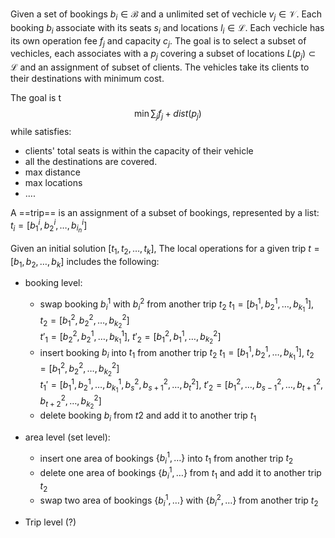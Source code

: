 
Given a set of bookings $b_i \in \mathcal{B}$ and a unlimited set of vechicle $v_j \in \mathcal{V}$. Each booking $b_i$ associate with its seats $s_i$ and locations $l_i \in \mathcal{L}$.  Each vechicle has its own operation fee $f_j$ and capacity $c_j$.
The goal is to select a subset of vechicles, each associates with a  $p_j$ covering a subset of locations $L(p_j) \subset \mathcal{L}$ and an assignment of subset of clients. The vehicles take its clients to their destinations with minimum cost.

The goal is t
$$
\min \sum_j f_j + dist(p_j)
$$
while satisfies:
+ clients' total seats is within the capacity of their vehicle
+ all the destinations are covered.
+ max distance
+ max locations
+ ....


A ==trip== is an assignment of a subset of bookings, represented by a list: $t_i = [ b_1^i, b_2^i, \ldots, b_{i_n}^i ]$

Given an initial solution $[t_1, t_2, \ldots, t_k]$,
The local operations for a given trip $t = [b_1, b_2, \ldots, b_k]$ includes the following:

+ booking level:
	+ swap booking $b_i^1$ with $b_i^2$ from another trip $t_2$
		$t_1= [b^1_1, b^1_2, \ldots, b^1_{k_1}]$, $t_2= [b^2_1, b^2_2, \ldots, b^2_{k_2}]$  
		$t'_1= [b^2_2, b^1_2, \ldots, b^1_{k_1}]$, $t'_2= [b^2_1, b^1_1, \ldots, b^2_{k_2}]$
	+ insert booking $b_i$ into $t_1$ from another trip $t_2$
		$t_1= [b^1_1, b^1_2, \ldots, b^1_{k_1}]$, $t_2= [b^2_1, b^2_2, \ldots, b^2_{k_2}]$  
		$t_1'= [b^1_1, b^1_2, \ldots, b^1_{k_1}, b^2_s, b^2_{s+1}, \ldots, b^2_t]$, $t'_2= [b^2_1, \ldots, b^2_{s-1}, \ldots, b^2_{t+1}, b^2_{t+2}, \ldots, b^2_{k_2}]$
	+ delete booking $b_i$ from $t2$ and add it to another trip $t_1$
		

+ area level (set level):
	+ insert one area of bookings $\{b^1_i,\ldots\}$ into $t_1$ from another trip $t_2$
	+ delete one area of bookings $\{b^1_i,\ldots\}$ from $t_1$ and add it to another trip $t_2$
	+ swap two area of bookings $\{b^1_i,\ldots\}$ with $\{b^2_i,\ldots\}$ from another trip $t_2$

+ Trip level (?)